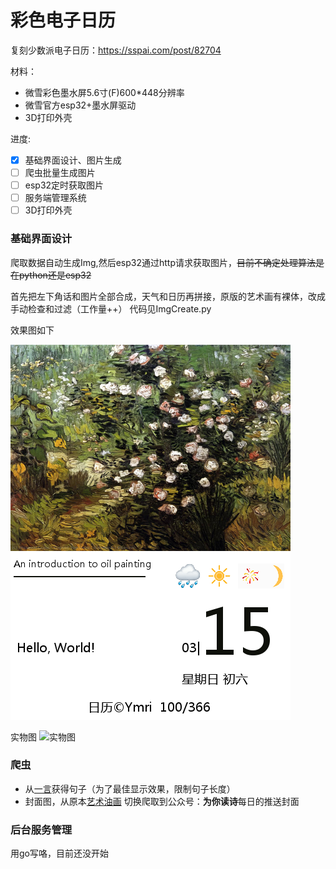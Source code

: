 # 彩色电子日历
复刻少数派电子日历：https://sspai.com/post/82704

材料：
* 微雪彩色墨水屏5.6寸(F)600*448分辨率
* 微雪官方esp32+墨水屏驱动
* 3D打印外壳

进度:
* [x] 基础界面设计、图片生成
* [ ] 爬虫批量生成图片
* [ ] esp32定时获取图片
* [ ] 服务端管理系统
* [ ] 3D打印外壳
### 基础界面设计

爬取数据自动生成Img,然后esp32通过http请求获取图片，~~目前不确定处理算法是在python还是esp32~~

首先把左下角话和图片全部合成，天气和日历再拼接，原版的艺术画有裸体，改成手动检查和过滤（工作量++）
代码见ImgCreate.py

效果图如下

![效果图](./out/test_0.png)

实物图
![实物图](out/showImg.png)

### 爬虫
* 从[一言](https://developer.hitokoto.cn/sentence/demo.html)获得句子（为了最佳显示效果，限制句子长度） 
* 封面图，从原本[艺术油画](http://en.most-famous-paintings.com/MostFamousPaintings.nsf/ListOfTop1000MostPopularPainting?OpenForm) 切换爬取到公众号：**为你读诗**每日的推送封面



### 后台服务管理

用go写咯，目前还没开始


